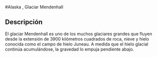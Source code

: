 #Alaska , Glaciar Mendenhall


## Descripción

El glaciar Mendenhall es uno de los muchos glaciares grandes que fluyen desde la extensión de 3900 kilómetros cuadrados de roca, nieve y hielo conocida como el campo de hielo Juneau. A medida que el hielo glacial continúa acumulándose, la gravedad lo empuja pendiente abajo.

